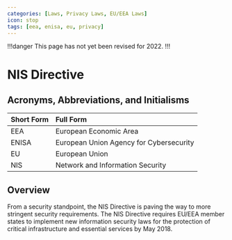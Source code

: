 ```yaml
---
categories: [Laws, Privacy Laws, EU/EEA Laws]
icon: stop
tags: [eea, enisa, eu, privacy]
---
```


!!!danger
This page has not yet been revised for 2022.
!!!

# NIS Directive

## Acronyms, Abbreviations, and Initialisms

Short Form | Full Form
:--- | :---
EEA | European Economic Area
ENISA | European Union Agency for Cybersecurity
EU | European Union
NIS | Network and Information Security

## Overview

From a security standpoint, the NIS Directive is paving the way to more stringent security requirements. The NIS Directive requires EU/EEA member states to implement new information security laws for the protection of critical infrastructure and essential services by May 2018.
